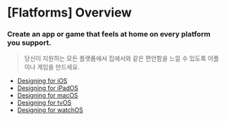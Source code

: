 <h1> [Flatforms] Overview </h1>

<h3>Create an app or game that feels at home on every platform you support.</h3>
<blockquote>당신이 지원하는 모든 플랫폼에서 집에서와 같은 편안함을 느낄 수 있도록 어플이나 게임을 만드세요.</blockquote>

- <a href="./designing-for-ios.md">Designing for iOS</a>
- <a href="./designing-for-ipados.md">Designing for iPadOS</a>
- <a href="./designing-for-macos.md">Designing for macOS</a>
- <a href="./designing-for-tv.md">Designing for tvOS</a>
- <a href="./designing-for-watch.md">Designing for watchOS</a>
